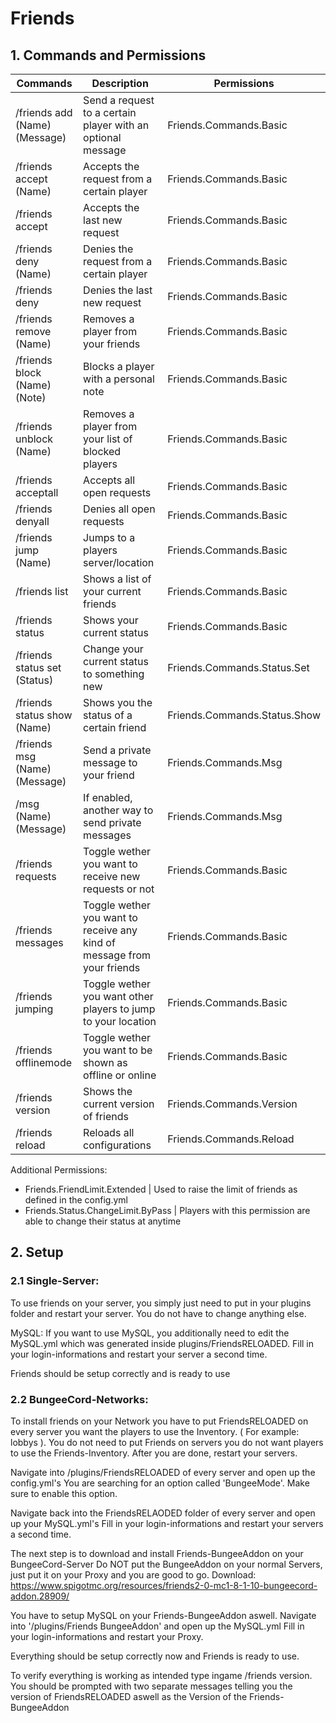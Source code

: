 # Friends

## 1. Commands and Permissions

| Commands | Description | Permissions |
| --- | --- | --- |
| /friends add (Name) (Message) | Send a request to a certain player with an optional message | Friends.Commands.Basic |
| /friends accept (Name) | Accepts the request from a certain player | Friends.Commands.Basic |
| /friends accept | Accepts the last new request | Friends.Commands.Basic |
| /friends deny (Name) | Denies the request from a certain player | Friends.Commands.Basic |
| /friends deny | Denies the last new request | Friends.Commands.Basic |
| /friends remove (Name) | Removes a player from your friends | Friends.Commands.Basic |
| /friends block (Name) (Note) | Blocks a player with a personal note | Friends.Commands.Basic |
| /friends unblock (Name) | Removes a player from your list of blocked players | Friends.Commands.Basic |
| /friends acceptall | Accepts all open requests | Friends.Commands.Basic |
| /friends denyall | Denies all open requests | Friends.Commands.Basic |
| /friends jump (Name) | Jumps to a players server/location | Friends.Commands.Basic
| /friends list | Shows a list of your current friends | Friends.Commands.Basic |
| /friends status | Shows your current status | Friends.Commands.Basic |
| /friends status set (Status) | Change your current status to something new | Friends.Commands.Status.Set |
| /friends status show (Name) | Shows you the status of a certain friend | Friends.Commands.Status.Show |
| /friends msg (Name) (Message) | Send a private message to your friend | Friends.Commands.Msg |
| /msg (Name) (Message) | If enabled, another way to send private messages | Friends.Commands.Msg |
| /friends requests | Toggle wether you want to receive new requests or not | Friends.Commands.Basic |
| /friends messages | Toggle wether you want to receive any kind of message from your friends | Friends.Commands.Basic |
| /friends jumping | Toggle wether you want other players to jump to your location | Friends.Commands.Basic |
| /friends offlinemode | Toggle wether you want to be shown as offline or online | Friends.Commands.Basic |
| /friends version | Shows the current version of friends | Friends.Commands.Version |
| /friends reload | Reloads all configurations | Friends.Commands.Reload |

Additional Permissions:
- Friends.FriendLimit.Extended | Used to raise the limit of friends as defined in the config.yml
- Friends.Status.ChangeLimit.ByPass | Players with this permission are able to change their status at anytime


## 2. Setup

### 2.1 Single-Server:

To use friends on your server, you simply just need to put in your plugins folder and restart your server.
You do not have to change anything else.

MySQL:
If you want to use MySQL, you additionally need to edit the MySQL.yml which was generated inside plugins/FriendsRELOADED.
Fill in your login-informations and restart your server a second time.

Friends should be setup correctly and is ready to use

### 2.2 BungeeCord-Networks:

To install friends on your Network you have to put FriendsRELOADED on every server you want the players to use the Inventory. ( For example: lobbys ).
You do not need to put Friends on servers you do not want players to use the Friends-Inventory.
After you are done, restart your servers.

Navigate into /plugins/FriendsRELOADED of every server and open up the config.yml's
You are searching for an option called 'BungeeMode'. 
Make sure to enable this option.

Navigate back into the FriendsRELAODED folder of every server and open up your MySQL.yml's
Fill in your login-informations and restart your servers a second time.

The next step is to download and install Friends-BungeeAddon on your BungeeCord-Server
Do NOT put the BungeeAddon on your normal Servers, just put it on your Proxy and you are good to go.
Download: https://www.spigotmc.org/resources/friends2-0-mc1-8-1-10-bungeecord-addon.28909/

You have to setup MySQL on your Friends-BungeeAddon aswell.
Navigate into '/plugins/Friends BungeeAddon' and open up the MySQL.yml
Fill in your login-informations and restart your Proxy.

Everything should be setup correctly now and Friends is ready to use.

To verify everything is working as intended type ingame /friends version. You should be prompted with two separate messages telling you the version of FriendsRELOADED aswell as the Version of the Friends-BungeeAddon



